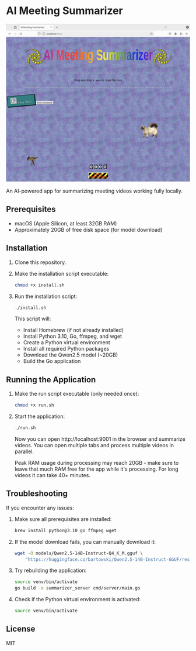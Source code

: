 # AI Meeting Summarizer

<p align="center">
  <img src="summarizer.png" alt="AI Meeting Summarizer" width="800"/>
</p>

An AI-powered app for summarizing meeting videos working fully locally.

## Prerequisites

- macOS (Apple Silicon, at least 32GB RAM)
- Approximately 20GB of free disk space (for model download)

## Installation

1. Clone this repository.

2. Make the installation script executable:
   ```bash
   chmod +x install.sh
   ```

3. Run the installation script:
   ```bash
   ./install.sh
   ```

   This script will:
   - Install Homebrew (if not already installed)
   - Install Python 3.10, Go, ffmpeg, and wget
   - Create a Python virtual environment
   - Install all required Python packages
   - Download the Qwen2.5 model (~20GB)
   - Build the Go application

## Running the Application

1. Make the run script executable (only needed once):
   ```bash
   chmod +x run.sh
   ```

2. Start the application:
   ```bash
   ./run.sh
   ```

   Now you can open http://localhost:9001 in the browser and summarize videos. You can open multiple tabs and process multiple videos in parallel.

   Peak RAM usage during processing may reach 20GB - make sure to leave that much RAM free for the app while it's processing. For long videos it can take 40+ minutes.

## Troubleshooting

If you encounter any issues:

1. Make sure all prerequisites are installed:
   ```bash
   brew install python@3.10 go ffmpeg wget
   ```

2. If the model download fails, you can manually download it:
   ```bash
   wget -O models/Qwen2.5-14B-Instruct-Q4_K_M.gguf \
       "https://huggingface.co/bartowski/Qwen2.5-14B-Instruct-GGUF/resolve/main/Qwen2.5-14B-Instruct-Q4_K_M.gguf?download=true"
   ```

3. Try rebuilding the application:
   ```bash
   source venv/bin/activate
   go build -o summarizer_server cmd/server/main.go
   ```

4. Check if the Python virtual environment is activated:
   ```bash
   source venv/bin/activate
   ```

## License

MIT

